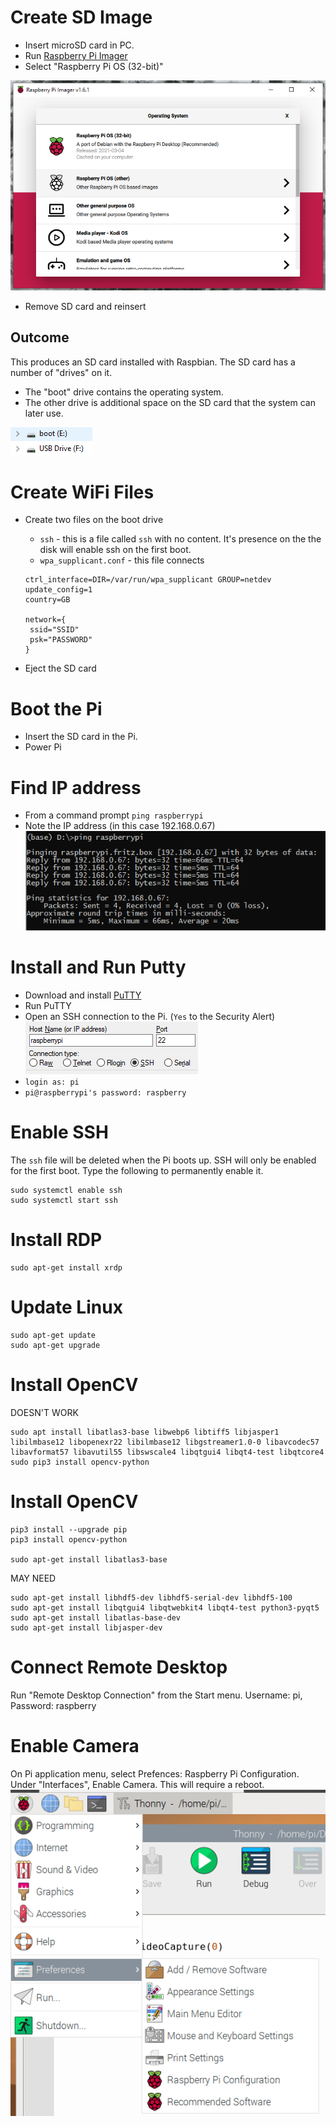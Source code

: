 # Create SD Image
* Insert microSD card in PC.
* Run [Raspberry Pi Imager](https://www.raspberrypi.org/documentation/installation/installing-images/)
* Select "Raspberry Pi OS (32-bit)"

![Imager](2021-04-26-Raspberry-Pi-with-OpenCV/imager.png)

* Remove SD card and reinsert

## Outcome
This produces an SD card installed with Raspbian.  The SD card has a number of "drives" on it.
* The "boot" drive contains the operating system.
* The other drive is additional space on the SD card that the system can later use.

![Drives](2021-04-26-Raspberry-Pi-with-OpenCV/drives.png)

# Create WiFi Files
* Create two files on the boot drive
	* ``ssh`` - this is a file called ``ssh`` with no content.  It's presence on the the disk will enable ssh on the first boot.
	* ``wpa_supplicant.conf`` - this file connects

	```
	ctrl_interface=DIR=/var/run/wpa_supplicant GROUP=netdev
	update_config=1
	country=GB

	network={
	 ssid="SSID"
	 psk="PASSWORD"
	}
	```
* Eject the SD card

# Boot the Pi
* Insert the SD card in the Pi.
* Power Pi

# Find IP address
* From a command prompt ``ping raspberrypi``
* Note the IP address (in this case 192.168.0.67)
![Ping](2021-04-26-Raspberry-Pi-with-OpenCV/ping.png)

# Install and Run Putty
* Download and install [PuTTY](https://www.chiark.greenend.org.uk/~sgtatham/putty/)
* Run PuTTY
* Open an SSH connection to the Pi.  (``Yes`` to the Security Alert)
![PuTTY](2021-04-26-Raspberry-Pi-with-OpenCV/putty.png)
* ```login as: pi```
* ```pi@raspberrypi's password: raspberry```

# Enable SSH
The ``ssh`` file will be deleted when the Pi boots up.  SSH will only be enabled for the first boot.
Type the following to permanently enable it.
```
sudo systemctl enable ssh
sudo systemctl start ssh
```

# Install RDP
```
sudo apt-get install xrdp
```

# Update Linux
```
sudo apt-get update
sudo apt-get upgrade
```

# Install OpenCV
DOESN'T WORK
```
sudo apt install libatlas3-base libwebp6 libtiff5 libjasper1 libilmbase12 libopenexr22 libilmbase12 libgstreamer1.0-0 libavcodec57 libavformat57 libavutil55 libswscale4 libqtgui4 libqt4-test libqtcore4
sudo pip3 install opencv-python
```

# Install OpenCV
```
pip3 install --upgrade pip
pip3 install opencv-python

sudo apt-get install libatlas3-base
```

MAY NEED
```
sudo apt-get install libhdf5-dev libhdf5-serial-dev libhdf5-100
sudo apt-get install libqtgui4 libqtwebkit4 libqt4-test python3-pyqt5
sudo apt-get install libatlas-base-dev
sudo apt-get install libjasper-dev
```

# Connect Remote Desktop
Run "Remote Desktop Connection" from the Start menu. Username: pi, Password: raspberry

# Enable Camera
On Pi application menu, select Prefences: Raspberry Pi Configuration.
Under "Interfaces", Enable Camera.  This will require a reboot.
![Config](2021-04-26-Raspberry-Pi-with-OpenCV/preferences.png)
